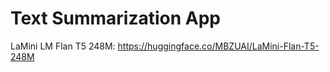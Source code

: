 # Text Summarization App

LaMini LM Flan T5 248M: https://huggingface.co/MBZUAI/LaMini-Flan-T5-248M
